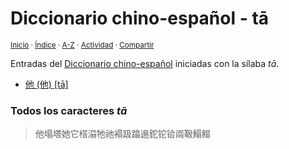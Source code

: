 # Diccionario chino-español - tā
<sup>[Inicio](../index.md) · [Índice](../indices/chino-espanol.md) · [A-Z](../indices/alfabetico.md) · [Actividad](../indices/actividad.md) · [Compartir](https://x.com/intent/tweet?text=Entradas%20del%20Diccionario%20chino-espa%C3%B1ol%20iniciadas%20en%20%C2%ABt%C4%81%C2%BB.%0A%E2%86%92%20https%3A%2F%2Fjucardus.github.io%2Findices%2Fchino-espanol-ta1.html%0A%0A%23chn_espnl_jucardus%0A%40jucardus)</sup>

Entradas del [Diccionario chino-español](../indices/chino-espanol.md) iniciadas con la sílaba _tā_.

* [他 (他) [tā]](../contenido/t/a/1/ta1-20182.md)

### Todos los caracteres _tā_

> 他塌塔她它榙溻牠祂褟趿蹹遢鉈铊铪阘靸鰨鳎
